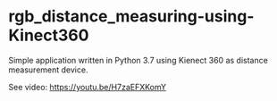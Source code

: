 # rgb_distance_measuring-using-Kinect360

Simple application written in Python 3.7 using Kienect 360 as distance measurement device.

See video:
https://youtu.be/H7zaEFXKomY
